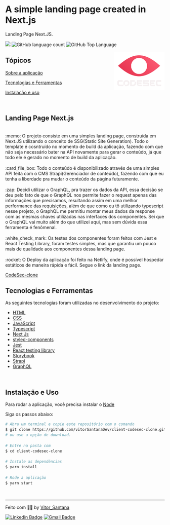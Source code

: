# A simple landing page created in Next.js

<p>Landing Page Next.JS.</p>

<p>
  <img src="https://img.shields.io/badge/made%20by-Vitor%20Santana-E83752?style=flat-square">
  <img alt="GitHub language count" src="https://img.shields.io/github/languages/count/vitorSantanaDev/client-codesec-clone?color=E83752&style=flat-square">
  <img alt="GitHub Top Language" src="https://img.shields.io/github/languages/top/vitorSantanaDev/client-landing-page-react?color=E83752&style=flat-square">
</p>

<img align="right" src="./public/images/logo-2-codesec.svg" height="120">

## Tópicos

[Sobre a aplicação](#sobre-a-landing-page)

[Tecnologias e Ferramentas](#tecnologias-e-ferramentas)

[Instalação e uso](#instalação-e-uso)

<br>

## Landing Page Next.js

<br>
 :memo: O projeto consiste em uma simples landing page, construída em Next.JS utilizando o conceito de SSG(Static Site Generation). Todo o template é cosntruído no momento de build da aplicação, fazendo com que não seja necessário bater na API novamente para gerar o conteúdo, já que todo ele é gerado no momento de build da aplicação.
<br>
<br>
:card_file_box: Todo o conteúdo é disponibilizado através de uma simples API feita com o CMS Strapi(Gerenciador de conteúdo), fazendo com que eu tenha a liberdade pra mudar o conteúdo da página futuramente.
<br>
<br>
:zap: Decidi utilizar o GraphQL, pra trazer os dados da API, essa decisão se deu pelo fato de que o GraphQL nos permite fazer o request apenas das informações que precisamos, resultando assim em uma melhor performance das requisições, além de que como eu tô utilizando typescript nesse projeto, o GraphQL me permitiu montar meus dados da response com as mesmas chaves utilizadas nas interfaces dos componentes. Sei que o GraphQL vai muito além do que utilizei aqui, mas sem dúvida essa ferramenta é fenômenal.
<br>
<br>
:white_check_mark: Os testes dos componentes foram feitos com Jest e React Testing Library, foram testes simples, mas que garantiu um pouco mais de qualidade aos componentes dessa landing page.
<br>
<br>
:rocket: O Deploy da aplicação foi feito na Netlify, onde é possível hospedar estáticos de maneira rápida e fácil.
Segue o link da landing page.

[CodeSec-clone](https://codesec-clone.netlify.app)

## Tecnologias e Ferramentas

As seguintes tecnologias foram utilizadas no desenvolvimento do projeto:

- [HTML](https://devdocs.io/html/)
- [CSS](https://devdocs.io/css/)
- [JavaScript](https://devdocs.io/javascript/)
- [Typescript](https://www.typescriptlang.org/)
- [Next Js](https://nextjs.org/)
- [styled-components](https://styled-components.com/)
- [Jest](https://jestjs.io/pt-BR/)
- [React testing library](https://testing-library.com/docs/react-testing-library/intro/)
- [Storybook](https://storybook.js.org/)
- [Strapi](https://strapi.io/)
- [GraphQL](https://graphql.org/)

<br>

## Instalação e Uso

Para rodar a aplicação, você precisa instalar o [Node](https://nodejs.org/en/)

Siga os passos abaixo:

```bash
# Abra um terminal e copie este repositório com o comando
$ git clone https://github.com/vitorSantanaDev/client-codesec-clone.git
# ou use a opção de download.

# Entre na pasta com
$ cd client-codesec-clone

# Instale as dependências
$ yarn install

# Rode a aplicação
$ yarn start
```

<br>

---

Feito com :technologist: by [Vitor_Santana](https://github.com/vitorSantanaDev)

[![Linkedin Badge](https://img.shields.io/badge/-Vitor%20Santana-blue?style=flat-square&logo=Linkedin&logoColor=white&link=https://www.linkedin.com/in/vitor-santana-bbb607217/)](https://www.linkedin.com/in/vitor-santana-bbb607217/)
[![Gmail Badge](https://img.shields.io/badge/-vitorsantana.developer@gmail-c14438?style=flat-square&logo=Gmail&logoColor=white&link=mailto:vitorsantana.developer@gmail)](mailto:vitorsantana.developer@gmail)
